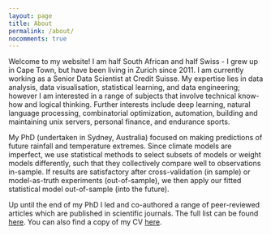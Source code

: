 ```yaml
---
layout: page
title: About
permalink: /about/
nocomments: true
---
```

Welcome to my website! I am half South African and half Swiss - I grew up in Cape Town, but have been living in Zurich since 2011. I am currently working as a Senior Data Scientist at Credit Suisse. My expertise lies in data analysis, data visualisation, statistical learning, and data engineering; however I am interested in a range of subjects that involve technical know-how and logical thinking. Further interests include deep learning, natural language processing, combinatorial optimization, automation, building and maintaining unix servers, personal finance, and endurance sports. 

<!-- My current research investigates how human activity (through our greenhouse-gas emissions) has contributed to the frequency and nature of weather extremes. Answers to these questions can be reached by analysing output from climate models run under a range of climate scenarios forced with specific concentrations of greenhouse gases - some representative of a theoretical world supposing humans had never interfered with the climate system. Solving the problem relies on credible climate model simulations in periods where we have poor observations (e.g. 150 years ago when the climate was "natural"). However, since climate models are imperfect, we use statistical methods to select subsets of models or weight models differently, such that they collectively compare well to observations in-sample. If results are satisfactory after cross-validation (in sample) or model-as-truth experiments (out-of-sample), we then apply our fitted statistical model out-of-sample into unknown territory! -->

My PhD (undertaken in Sydney, Australia) focused on making predictions of future rainfall and temperature extremes. Since climate models are imperfect, we use statistical methods to select subsets of models or weight models differently, such that they collectively compare well to observations in-sample. If results are satisfactory after cross-validation (in sample) or model-as-truth experiments (out-of-sample), we then apply our fitted statistical model out-of-sample (into the future). 

Up until the end of my PhD I led and co-authored a range of peer-reviewed articles which are published in scientific journals. The full list can be found [here](../publications).
You can also find a copy of my CV [here](documents/AngelilOM_curriculum_vitae.pdf).


